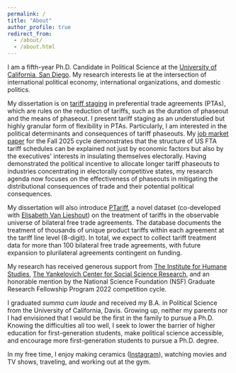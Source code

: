 ```yaml
---
permalink: /
title: "About"
author_profile: true
redirect_from: 
  - /about/
  - /about.html
---
```


I am a fifth-year Ph.D. Candidate in Political Science at the [University of California, San Diego](https://polisci.ucsd.edu/). My research interests lie at the intersection of international political economy, international organizations, and domestic politics.

My dissertation is on [tariff staging](/posts/2025/tariff-staging) in preferential trade agreements (PTAs), which are rules on the reduction of tariffs, such as the duration of phaseout and the means of phaseout. I present tariff staging as an understudied but highly granular form of flexibility in PTAs. Particularly, I am interested in the political determinants and consequences of tariff phaseouts. My [job market paper](/files/pdf/research/Thai-JMP.pdf) for the Fall 2025 cycle demonstrates that the structure of US FTA tariff schedules can be explained not just by economic factors but also by the executives' interests in insulating themselves electorally. Having demonstrated the political incentive to allocate longer tariff phaseouts to industries concentrating in electorally competitive states, my research agenda now focuses on the effectiveness of phaseouts in mitigating the distributional consequences of trade and their potential political consequences.

My dissertation will also introduce [PTariff](/ptariff/), a novel dataset (co-developed with [Elisabeth Van Lieshout](https://elieshout.com/)) on the treatment of tariffs in the observable universe of bilateral free trade agreements. The database documents the treatment of thousands of unique product tariffs within each agreement at the tariff line level (8-digit). In total, we expect to collect tariff treatment data for more than 100 bilateral free trade agreements, with future expansion to plurilateral agreements contingent on funding.

My research has received generous support from [The Institute for Humane Studies](https://www.theihs.org/), [The Yankelovich Center for Social Science Research](https://yankelovichcenter.ucsd.edu/), and an honorable mention by the National Science Foundation (NSF) Graduate Research Fellowship Program 2022 competition cycle.

I graduated *summa cum laude* and received my B.A. in Political Science from the University of California, Davis. Growing up, neither my parents nor I had envisioned that I would be the first in the family to pursue a Ph.D. Knowing the difficulties all too well, I seek to lower the barrier of higher education for first-generation students, make political science accessible, and encourage more first-generation students to pursue a Ph.D. degree.

In my free time, I enjoy making ceramics ([Instagram](https://www.instagram.com/ericthaiceramics/)), watching movies and TV shows, traveling, and working out at the gym.
